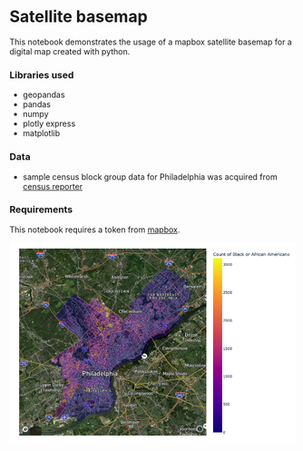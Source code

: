 # Satellite basemap

This notebook demonstrates the usage of a mapbox satellite basemap for a digital map created with python.

### Libraries used
- geopandas
- pandas
- numpy
- plotly express
- matplotlib

### Data

- sample census block group data for Philadelphia was acquired from [census reporter](https://censusreporter.org/data/table/?table=B03002&geo_ids=05000US42101,150%7C05000US42101&primary_geo_id=05000US42101)

### Requirements

This notebook requires a token from [mapbox](http://mapbox.com).

![satellite image](images/satellite.png)